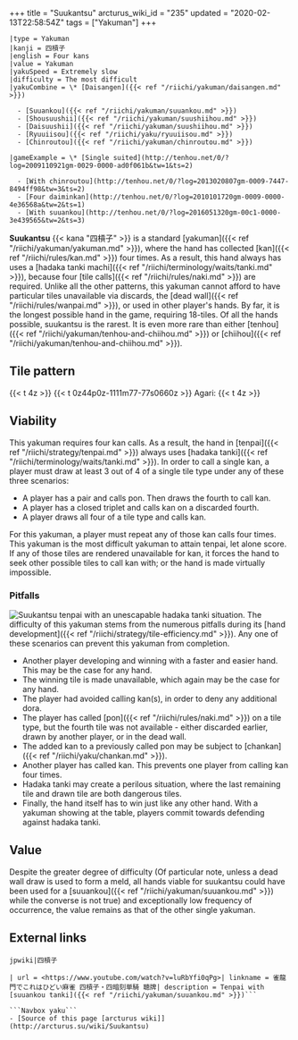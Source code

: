 +++
title = "Suukantsu"
arcturus_wiki_id = "235"
updated = "2020-02-13T22:58:54Z"
tags = ["Yakuman"]
+++

```yaku
|type = Yakuman
|kanji = 四槓子
|english = Four kans
|value = Yakuman
|yakuSpeed = Extremely slow
|difficulty = The most difficult
|yakuCombine = \* [Daisangen]({{< ref "/riichi/yakuman/daisangen.md" >}})

  - [Suuankou]({{< ref "/riichi/yakuman/suuankou.md" >}})
  - [Shousuushii]({{< ref "/riichi/yakuman/suushiihou.md" >}})
  - [Daisuushii]({{< ref "/riichi/yakuman/suushiihou.md" >}})
  - [Ryuuiisou]({{< ref "/riichi/yaku/ryuuiisou.md" >}})
  - [Chinroutou]({{< ref "/riichi/yakuman/chinroutou.md" >}})

|gameExample = \* [Single suited](http://tenhou.net/0/?log=2009110921gm-0029-0000-ad0f061b&tw=1&ts=2)

  - [With chinroutou](http://tenhou.net/0/?log=2013020807gm-0009-7447-8494ff98&tw=3&ts=2)
  - [Four daiminkan](http://tenhou.net/0/?log=2010101720gm-0009-0000-4e36568a&tw=2&ts=1)
  - [With suuankou](http://tenhou.net/0/?log=2016051320gm-00c1-0000-3e439565&tw=2&ts=3)

```

**Suukantsu** {{< kana "四槓子" >}} is a standard
[yakuman]({{< ref "/riichi/yakuman/yakuman.md" >}}), where the hand has collected
[kan]({{< ref "/riichi/rules/kan.md" >}}) four times. As a result, this hand always has uses a
[hadaka tanki machi]({{< ref "/riichi/terminology/waits/tanki.md" >}}), because four [tile
calls]({{< ref "/riichi/rules/naki.md" >}}) are required. Unlike all the other patterns, this
yakuman cannot afford to have particular tiles unavailable via discards, the [dead
wall]({{< ref "/riichi/rules/wanpai.md" >}}), or used in other player's hands. By far, it is the
longest possible hand in the game, requiring 18-tiles. Of all the hands possible, suukantsu is the
rarest. It is even more rare than either
[tenhou]({{< ref "/riichi/yakuman/tenhou-and-chiihou.md" >}}) or
[chiihou]({{< ref "/riichi/yakuman/tenhou-and-chiihou.md" >}}).

## Tile pattern

{{< t 4z >}} {{< t 0z44p0z-1111m77-77s0660z >}} Agari: {{< t 4z >}}

## Viability

This yakuman requires four kan calls. As a result, the hand in
[tenpai]({{< ref "/riichi/strategy/tenpai.md" >}}) always uses [hadaka
tanki]({{< ref "/riichi/terminology/waits/tanki.md" >}}). In order to call a single kan, a player
must draw at least 3 out of 4 of a single tile type under any of these three scenarios:

- A player has a pair and calls pon. Then draws the fourth to call kan.
- A player has a closed triplet and calls kan on a discarded fourth.
- A player draws all four of a tile type and calls kan.

For this yakuman, a player must repeat any of those kan calls four times. This yakuman is the most
difficult yakuman to attain tenpai, let alone score. If any of those tiles are rendered unavailable
for kan, it forces the hand to seek other possible tiles to call kan with; or the hand is made
virtually impossible.

### Pitfalls

![Suukantsu tenpai with an [unescapable hadaka tanki situation](http://tenhou.net/0/?log=2014031007gm-0009-7447-xfcc2dd624f0d&tw=3).](Hadakabind.png "Suukantsu tenpai with an unescapable hadaka tanki situation.")
The difficulty of this yakuman stems from the numerous pitfalls during its [hand
development]({{< ref "/riichi/strategy/tile-efficiency.md" >}}). Any one of these scenarios can
prevent this yakuman from completion.

- Another player developing and winning with a faster and easier hand. This may be the case for any
  hand.
- The winning tile is made unavailable, which again may be the case for any hand.
- The player had avoided calling kan(s), in order to deny any additional dora.
- The player has called [pon]({{< ref "/riichi/rules/naki.md" >}}) on a tile type, but the fourth
  tile was not available - either discarded earlier, drawn by another player, or in the dead wall.
- The added kan to a previously called pon may be subject to
  [chankan]({{< ref "/riichi/yaku/chankan.md" >}}).
- Another player has called kan. This prevents one player from calling kan four times.
- Hadaka tanki may create a perilous situation, where the last remaining tile and drawn tile are
  both dangerous tiles.
- Finally, the hand itself has to win just like any other hand. With a yakuman showing at the table,
  players commit towards defending against hadaka tanki.

## Value

Despite the greater degree of difficulty (Of particular note, unless a dead wall draw is used to
form a meld, all hands viable for suukantsu could have been used for a
[suuankou]({{< ref "/riichi/yakuman/suuankou.md" >}}) while the converse is not true) and
exceptionally low frequency of occurrence, the value remains as that of the other single yakuman.

## External links

`jpwiki|四槓子`

````Youtube
| url = <https://www.youtube.com/watch?v=luRbYfi0qPg>| linkname = 雀龍門でこれはひどい麻雀 四槓子・四暗刻単騎 聴牌| description = Tenpai with [suuankou tanki]({{< ref "/riichi/yakuman/suuankou.md" >}})```

```Navbox yaku```
- [Source of this page [arcturus wiki]](http://arcturus.su/wiki/Suukantsu)
````
